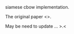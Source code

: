 siamese cbow implementation.  
<p>The original paper <<Siamese CBOW Optimizing Word Embeddings for Sentence Representations>>.<p>  
May be need to update ...  >.<
